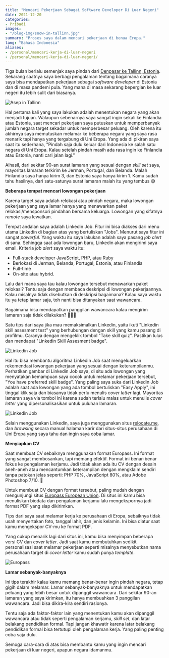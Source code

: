 ```yaml
---
title: "Mencari Pekerjaan Sebagai Software Developer Di Luar Negeri" 
date: 2021-12-20
categories:
- Pribadi
images:
- "/blog-img/snow-in-tallinn.jpg"
summary: "Proses saya dalam mencari pekerjaan di benua Eropa."
lang: "Bahasa Indonesia"
aliases:
- /personal/mencari-kerja-di-luar-negeri
- /personal/mencari-kerja-di-luar-negeri/
---
```


Tiga bulan berlalu semenjak saya pindah dari [Denpasar ke Tallinn, Estonia](/personal/bye-bali-sampai-jumpa-lagi). Sekarang saatnya saya berbagi pengalaman tentang bagaimana caranya saya bisa mendapatkan pekerjaan sebagai *software developer* di Estonia dan di masa pandemi pula. Yang mana di masa sekarang bepergian ke luar negeri itu lebih sulit dari biasanya.

![Asep in Tallinn](/blog-img/snow-in-tallinn.jpg)

Hal pertama kali yang saya lakukan adalah menentukan negara yang akan menjadi tujuan. Walaupun sebenarnya saya sangat ingin sekali ke Finlandia atau Estonia, saat mencari pekerjaan saya putuskan untuk memperbanyak jumlah negara target sekadar untuk memperbesar peluang. Oleh karena itu akhirnya saya memutuskan melamar ke beberapa negara yang saya rasa menarik tapi hanya yang tergabung di Uni Eropa. Yang ada di pikiran saya saat itu sederhana, "Pindah saja dulu keluar dari Indonesia ke salah satu negara di Uni Eropa. Kalau setelah pindah masih ada rasa ingin ke Finlandia atau Estonia, nanti cari jalan lagi."

Alhasil, dari sekitar 90-an surat lamaran yang sesuai dengan *skill set* saya, mayoritas lamaran terkirim ke Jerman, Portugal, dan Belanda. Malah Finlandia saya hanya kirim 3, dan Estonia saya hanya kirim 1. Kamu sudah tahu hasilnya, dari satu-satunya surat lamaran malah itu yang tembus 😅

**Beberapa tempat mencari lowongan pekerjaan**

Karena target saya adalah relokasi atau pindah negara, maka lowongan pekerjaan yang saya lamar hanya yang menawarkan paket relokasi/mensponsori pindahan bersama keluarga. Lowongan yang sifatnya *remote* saya lewatkan.

Tempat andalan saya adalah Linkedin Job. Fitur ini bisa diakses dari menu utama Linkedin di bagian atas yang bertuliskan "Jobs". Menurut saya fitur ini sangat *powerful*. Yang waktu itu saya lakukan adalah saya pasang *job alert* di sana. Sehingga saat ada lowongan baru, Linkedin akan mengirimi saya email. Kriteria *job alert* saya waktu itu:
- Full-stack developer JavaScript, PHP, atau Ruby
- Berlokasi di Jerman, Belanda, Portugal, Estonia, atau Finlandia
- Full-time
- On-site atau hybrid.

Lalu dari mana saya tau kalau lowongan tersebut menawarkan paket relokasi? Tentu saja dengan membaca deskripsi di lowongan pekerjaannya. Kalau misalnya tidak disebutkan di deskripsi bagaimana? Kalau saya waktu itu ya tetap lamar saja, toh nanti bisa ditanyakan saat wawancara.

Bagaimana bisa mendapatkan panggilan wawancara kalau mengirim lamaran saja tidak dilakukan? 🤷🏻‍♂️

Satu tips dari saya jika mau memaksimalkan Linkedin, yaitu ikuti "Linkedin skill assesment test" yang berhubungan dengan skill yang kamu pasang di profilmu. Caranya dengan mengeklik tombol "Take skill quiz". Pastikan lulus dan mendapat "Linkedin Skill Assesment badge".

![Linkedin Job](/blog-img/linkedin-skill-assesment.png)

Hal itu bisa membantu algoritma Linkedin Job saat mengeluarkan rekomendasi lowongan pekerjaan yang sesuai dengan keterampilanmu. Perhatikan gambar di Linkedin Job saya, di situ ada lowongan yang menyatakan kemampuan saya cocok untuk melamar pekerjaan tersebut, "You have preferred skill badge". Yang paling saya suka dari Linkedin Job adalah saat ada lowongan yang ada tombol bertuliskan "Easy Apply", ini tinggal klik saja dan biasanya tidak perlu menulis *cover letter* lagi. Mayoritas lamaran saya via tombol ini karena sudah terlalu malas untuk menulis *cover letter* yang dipersonalisasikan untuk puluhan lamaran.

![Linkedin Job](/blog-img/linkedin-job.png)

Selain menggunakan Linkedin, saya juga menggunakan situs [relocate.me](https://relocate.me/), dan *browsing* secara manual halaman karir dari situs-situs perusahaan di Uni Eropa yang saya tahu dan ingin saya coba lamar.

**Menyiapkan CV**

Saat membuat CV sebaiknya menggunakan format Europass. Ini format yang sangat membosankan, tapi memang efektif. Format ini benar-benar fokus ke pengalaman kerjamu. Jadi tidak akan ada itu CV dengan desain aneh-aneh atau mencantumkan keterampilan dengan mengklaim sendiri tanpa patokan jelas seperti: PHP 70%, JavaScript 80%, atau Adobe Photoshop 7/10. 🤪

Untuk membuat CV dengan format tersebut, paling mudah dengan mengunjungi situs [Europass European Union](https://europa.eu/europass/en/create-europass-cv). Di situs ini kamu bisa menuliskan biodata dan pengalaman kerjamu lalu mengekspornya jadi format PDF yang siap dikirimkan.

Tips dari saya saat melamar kerja ke perusahaan di Eropa, sebaiknya tidak usah menyertakan foto, tanggal lahir, dan jenis kelamin. Ini bisa diatur saat kamu mengekspor CV-mu ke format PDF.

Yang cukup menarik lagi dari situs ini, kamu bisa menyimpan beberapa versi CV dan *cover letter*. Jadi saat kamu membutuhkan sedikit personalisasi saat melamar pekerjaan seperti misalnya menyebutkan nama perusahaan target di *cover letter* kamu sudah punya *template*.

![Europass](/blog-img/europass.jpg)

**Lamar sebanyak-banyaknya**

Ini tips terakhir kalau kamu memang benar-benar ingin pindah negara, tetap gigih dalam melamar. Lamar sebanyak-banyaknya untuk mendapatkan peluang yang lebih besar untuk dipanggil wawancara. Dari sekitar 90-an lamaran yang saya kirimkan, itu hanya membuahkan 3 panggilan wawancara. Jadi bisa dikira-kira sendiri rasionya.

Tentu saja ada faktor-faktor lain yang menentukan kamu akan dipanggil wawancara atau tidak seperti pengalaman kerjamu, *skill set*, dan latar belakang pendidikan formal. Tapi jangan khawatir karena latar belakang pendidikan formal bisa tertutupi oleh pengalaman kerja. Yang paling penting coba saja dulu.

Semoga cara-cara di atas bisa membantu kamu yang ingin mencari pekerjaan di luar negeri, apapun negara idamanmu.
 